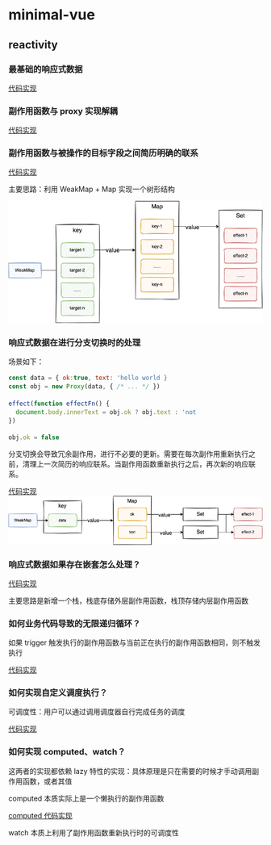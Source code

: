 # minimal-vue

## reactivity

### 最基础的响应式数据

[代码实现](https://github.com/Ge-yuan-jun/minimal-vue/commit/ffdd07d2c223f1d8ab31fda7b045764a89973f1d)

### 副作用函数与 proxy 实现解耦

[代码实现](https://github.com/Ge-yuan-jun/minimal-vue/blob/543172d95762aeeb8432dcbb3bea9a143a41bc73/reactivity/index.ts)

### 副作用函数与被操作的目标字段之间简历明确的联系

[代码实现](https://github.com/Ge-yuan-jun/minimal-vue/blob/d79236c3fa16bfb1e58cf135d32cd341cf9e3bc0/reactivity/index.ts)

主要思路：利用 WeakMap + Map 实现一个树形结构

![主要思路](./reactivity/img/weakmap%2Bmap.png)

### 响应式数据在进行分支切换时的处理

场景如下：

```javascript
const data = { ok:true, text: 'hello world }
const obj = new Proxy(data, { /* ... */ })

effect(function effectFn() {
  document.body.innerText = obj.ok ? obj.text : 'not
})

obj.ok = false
```

分支切换会导致冗余副作用，进行不必要的更新。需要在每次副作用重新执行之前，清理上一次简历的响应联系。当副作用函数重新执行之后，再次新的响应联系。

[代码实现](https://github.com/Ge-yuan-jun/minimal-vue/blob/18bfa8a01bb1f26234c3c02669def663a7f56952/reactivity/index.js)
![主要思路](./reactivity/img/switch-proxy.png)

### 响应式数据如果存在嵌套怎么处理？

[代码实现](https://github.com/Ge-yuan-jun/minimal-vue/blob/d4e25a51f0d6336e0cfe50dc2415ef27b452c0d5/reactivity/index.js)

主要思路是新增一个栈，栈底存储外层副作用函数，栈顶存储内层副作用函数

### 如何业务代码导致的无限递归循环？

如果 trigger 触发执行的副作用函数与当前正在执行的副作用函数相同，则不触发执行

[代码实现](https://github.com/Ge-yuan-jun/minimal-vue/blob/0cb5eab316a1014ba65eb487d89cc1fafc6523c2/reactivity/index.js)

### 如何实现自定义调度执行？

可调度性：用户可以通过调用调度器自行完成任务的调度

[代码实现](https://github.com/Ge-yuan-jun/minimal-vue/blob/66ad73111b3ff2ab77e508a2c3f59b9f6ab46630/reactivity/index.js)

### 如何实现 computed、watch？

这两者的实现都依赖 lazy 特性的实现：具体原理是只在需要的时候才手动调用副作用函数，或者其值

computed 本质实际上是一个懒执行的副作用函数

[computed 代码实现](https://github.com/Ge-yuan-jun/minimal-vue/blob/2868cfe3181c4cdd73bc5715532877adef58e9fe/reactivity/index.js)

watch 本质上利用了副作用函数重新执行时的可调度性
<!-- [watch 代码实现]() -->